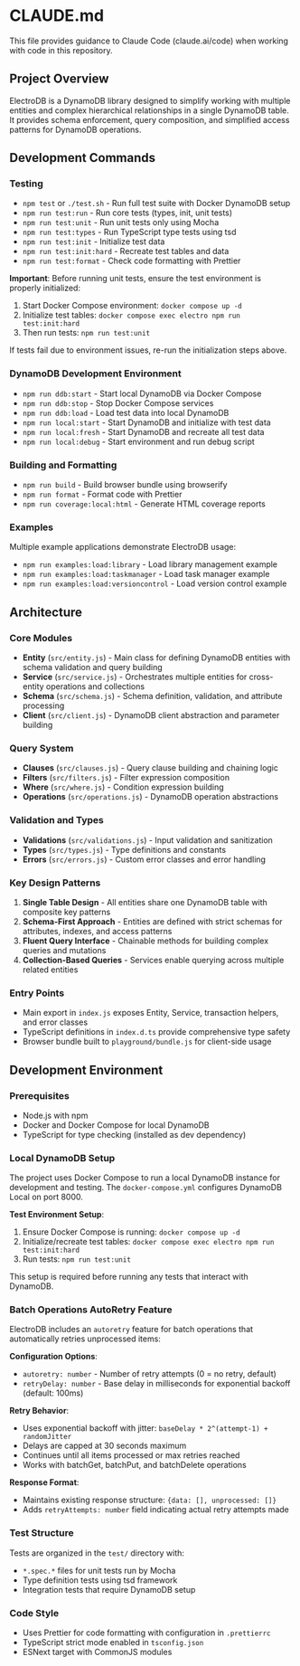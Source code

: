 # CLAUDE.md

This file provides guidance to Claude Code (claude.ai/code) when working with code in this repository.

## Project Overview

ElectroDB is a DynamoDB library designed to simplify working with multiple entities and complex hierarchical relationships in a single DynamoDB table. It provides schema enforcement, query composition, and simplified access patterns for DynamoDB operations.

## Development Commands

### Testing
- `npm test` or `./test.sh` - Run full test suite with Docker DynamoDB setup
- `npm run test:run` - Run core tests (types, init, unit tests)
- `npm run test:unit` - Run unit tests only using Mocha
- `npm run test:types` - Run TypeScript type tests using tsd
- `npm run test:init` - Initialize test data
- `npm run test:init:hard` - Recreate test tables and data
- `npm run test:format` - Check code formatting with Prettier

**Important**: Before running unit tests, ensure the test environment is properly initialized:
1. Start Docker Compose environment: `docker compose up -d`
2. Initialize test tables: `docker compose exec electro npm run test:init:hard`
3. Then run tests: `npm run test:unit`

If tests fail due to environment issues, re-run the initialization steps above.

### DynamoDB Development Environment
- `npm run ddb:start` - Start local DynamoDB via Docker Compose
- `npm run ddb:stop` - Stop Docker Compose services
- `npm run ddb:load` - Load test data into local DynamoDB
- `npm run local:start` - Start DynamoDB and initialize with test data
- `npm run local:fresh` - Start DynamoDB and recreate all test data
- `npm run local:debug` - Start environment and run debug script

### Building and Formatting
- `npm run build` - Build browser bundle using browserify
- `npm run format` - Format code with Prettier
- `npm run coverage:local:html` - Generate HTML coverage reports

### Examples
Multiple example applications demonstrate ElectroDB usage:
- `npm run examples:load:library` - Load library management example
- `npm run examples:load:taskmanager` - Load task manager example  
- `npm run examples:load:versioncontrol` - Load version control example

## Architecture

### Core Modules
- **Entity** (`src/entity.js`) - Main class for defining DynamoDB entities with schema validation and query building
- **Service** (`src/service.js`) - Orchestrates multiple entities for cross-entity operations and collections
- **Schema** (`src/schema.js`) - Schema definition, validation, and attribute processing
- **Client** (`src/client.js`) - DynamoDB client abstraction and parameter building

### Query System
- **Clauses** (`src/clauses.js`) - Query clause building and chaining logic
- **Filters** (`src/filters.js`) - Filter expression composition
- **Where** (`src/where.js`) - Condition expression building
- **Operations** (`src/operations.js`) - DynamoDB operation abstractions

### Validation and Types
- **Validations** (`src/validations.js`) - Input validation and sanitization
- **Types** (`src/types.js`) - Type definitions and constants
- **Errors** (`src/errors.js`) - Custom error classes and error handling

### Key Design Patterns
1. **Single Table Design** - All entities share one DynamoDB table with composite key patterns
2. **Schema-First Approach** - Entities are defined with strict schemas for attributes, indexes, and access patterns
3. **Fluent Query Interface** - Chainable methods for building complex queries and mutations
4. **Collection-Based Queries** - Services enable querying across multiple related entities

### Entry Points
- Main export in `index.js` exposes Entity, Service, transaction helpers, and error classes
- TypeScript definitions in `index.d.ts` provide comprehensive type safety
- Browser bundle built to `playground/bundle.js` for client-side usage

## Development Environment

### Prerequisites
- Node.js with npm
- Docker and Docker Compose for local DynamoDB
- TypeScript for type checking (installed as dev dependency)

### Local DynamoDB Setup
The project uses Docker Compose to run a local DynamoDB instance for development and testing. The `docker-compose.yml` configures DynamoDB Local on port 8000.

**Test Environment Setup**:
1. Ensure Docker Compose is running: `docker compose up -d`
2. Initialize/recreate test tables: `docker compose exec electro npm run test:init:hard`
3. Run tests: `npm run test:unit`

This setup is required before running any tests that interact with DynamoDB.

### Batch Operations AutoRetry Feature

ElectroDB includes an `autoretry` feature for batch operations that automatically retries unprocessed items:

**Configuration Options**:
- `autoretry: number` - Number of retry attempts (0 = no retry, default)
- `retryDelay: number` - Base delay in milliseconds for exponential backoff (default: 100ms)

**Retry Behavior**:
- Uses exponential backoff with jitter: `baseDelay * 2^(attempt-1) + randomJitter`
- Delays are capped at 30 seconds maximum
- Continues until all items processed or max retries reached
- Works with batchGet, batchPut, and batchDelete operations

**Response Format**:
- Maintains existing response structure: `{data: [], unprocessed: []}`
- Adds `retryAttempts: number` field indicating actual retry attempts made

### Test Structure
Tests are organized in the `test/` directory with:
- `*.spec.*` files for unit tests run by Mocha
- Type definition tests using tsd framework
- Integration tests that require DynamoDB setup

### Code Style
- Uses Prettier for code formatting with configuration in `.prettierrc`
- TypeScript strict mode enabled in `tsconfig.json`
- ESNext target with CommonJS modules